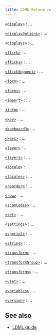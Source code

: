 ```yaml
---
title: LDML Reference
---
```


[`<display>`](display)
:   …

[`<displayOptions>`](displayOptions)
:   …

[`<displays>`](displays)
:   …

[`<flick>`](flick)
:   …

[`<flicks>`](flicks)
:   …

[`<flickSegment>`](flickSegment)
:   …

[`<form>`](form)
:   …

[`<forms>`](forms)
:   …

[`<import>`](import)
:   …

[`<info>`](info)
:   …

[`<key>`](key)
:   …

[`<keyboard3>`](keyboard3)
:   …

[`<keys>`](keys)
:   …

[`<layer>`](layer)
:   …

[`<layers>`](layers)
:   …

[`<locale>`](locale)
:   …

[`<locales>`](locales)
:   …

[`<reorder>`](reorder)
:   …

[`<row>`](row)
:   …

[`<scanCodes>`](scanCodes)
:   …

[`<set>`](set)
:   …

[`<settings>`](settings)
:   …

[`<special>`](special)
:   …

[`<string>`](string)
:   …

[`<transform>`](transform)
:   …

[`<transformGroup>`](transformGroup)
:   …

[`<transforms>`](transforms)
:   …

[`<uset>`](uset)
:   …

[`<variables>`](variables)
:   …

[`<version>`](version)
:   …

## See also

<!-- -   [Keywords by type](_keywordsbytype) -->
-   [LDML guide](../guide)

